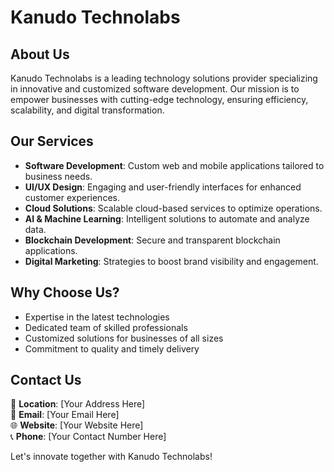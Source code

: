 # Kanudo Technolabs

## About Us
Kanudo Technolabs is a leading technology solutions provider specializing in innovative and customized software development. Our mission is to empower businesses with cutting-edge technology, ensuring efficiency, scalability, and digital transformation.

## Our Services
- **Software Development**: Custom web and mobile applications tailored to business needs.
- **UI/UX Design**: Engaging and user-friendly interfaces for enhanced customer experiences.
- **Cloud Solutions**: Scalable cloud-based services to optimize operations.
- **AI & Machine Learning**: Intelligent solutions to automate and analyze data.
- **Blockchain Development**: Secure and transparent blockchain applications.
- **Digital Marketing**: Strategies to boost brand visibility and engagement.

## Why Choose Us?
- Expertise in the latest technologies
- Dedicated team of skilled professionals
- Customized solutions for businesses of all sizes
- Commitment to quality and timely delivery

## Contact Us
📍 **Location**: [Your Address Here]  
📧 **Email**: [Your Email Here]  
🌐 **Website**: [Your Website Here]  
📞 **Phone**: [Your Contact Number Here]

Let's innovate together with Kanudo Technolabs!
